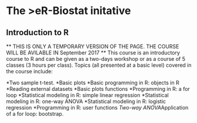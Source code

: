 # The >eR-Biostat initative
## Introduction to R 
** THIS IS ONLY A TEMPORARY VERSION OF THE PAGE. THE COURSE WILL BE AVILABLE IN September 2017 **
This course is an introductory course to R and can be given as a  two-days workshop or as a course of 5 classes (3 hours per class).
Topics (all presented at a basic level) covered in the course include:

*Two sample t-test.
*Basic plots
*Basic programming in R: objects in R
*Reading external datasets
*Basic plots functions
*Programming in R: a for loop
*Statistical modeling in R: simple linear regression
*Statistical modeling in R: one-way ANOVA
*Statistical modeling in R: logistic regression
*Programming in R: user functions
*Two-way ANOVA*Application of a for loop: bootstrap.
